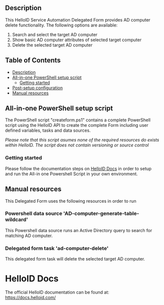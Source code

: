 <!-- Description -->
## Description
This HelloID Service Automation Delegated Form provides AD computer delete functionality. The following options are available:
 1. Search and select the target AD computer
 2. Show basic AD computer attributes of selected target computer
 4. Delete the selected target AD computer
 
<!-- TABLE OF CONTENTS -->
## Table of Contents
* [Description](#description)
* [All-in-one PowerShell setup script](#all-in-one-powershell-setup-script)
  * [Getting started](#getting-started)
* [Post-setup configuration](#post-setup-configuration)
* [Manual resources](#manual-resources)


## All-in-one PowerShell setup script
The PowerShell script "createform.ps1" contains a complete PowerShell script using the HelloID API to create the complete Form including user defined variables, tasks and data sources.

 _Please note that this script asumes none of the required resources do exists within HelloID. The script does not contain versioning or source control_


### Getting started
Please follow the documentation steps on [HelloID Docs](https://docs.helloid.com/hc/en-us/articles/360017556559-Service-automation-GitHub-resources) in order to setup and run the All-in one Powershell Script in your own environment.

## Manual resources
This Delegated Form uses the following resources in order to run

### Powershell data source 'AD-computer-generate-table-wildcard'
This Powershell data source runs an Active Directory query to search for matching AD computer.

### Delegated form task 'ad-computer-delete'
This delegated form task will delete the selected target AD computer.

# HelloID Docs
The official HelloID documentation can be found at: https://docs.helloid.com/
